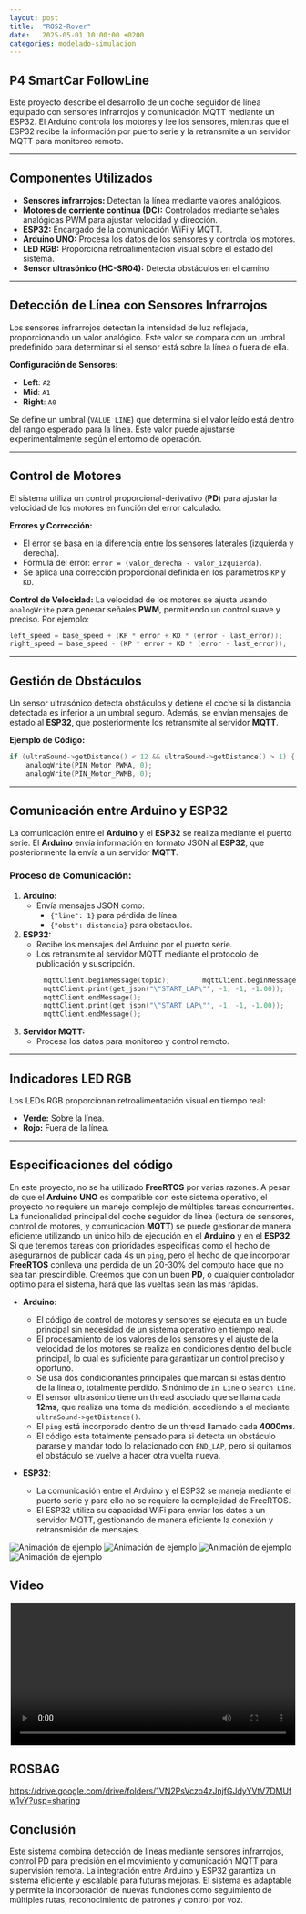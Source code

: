 ```yaml
---
layout: post
title:  "ROS2-Rover"
date:   2025-05-01 10:00:00 +0200
categories: modelado-simulacion
---
```


## P4 SmartCar FollowLine

Este proyecto describe el desarrollo de un coche seguidor de línea equipado con sensores infrarrojos y comunicación MQTT mediante un ESP32. El Arduino controla los motores y lee los sensores, mientras que el ESP32 recibe la información por puerto serie y la retransmite a un servidor MQTT para monitoreo remoto.

---

## **Componentes Utilizados**

- **Sensores infrarrojos:** Detectan la línea mediante valores analógicos.
- **Motores de corriente continua (DC):** Controlados mediante señales analógicas PWM para ajustar velocidad y dirección.
- **ESP32:** Encargado de la comunicación WiFi y MQTT.
- **Arduino UNO:** Procesa los datos de los sensores y controla los motores.
- **LED RGB:** Proporciona retroalimentación visual sobre el estado del sistema.
- **Sensor ultrasónico (HC-SR04):** Detecta obstáculos en el camino.

---

## **Detección de Línea con Sensores Infrarrojos**

Los sensores infrarrojos detectan la intensidad de luz reflejada, proporcionando un valor analógico. Este valor se compara con un umbral predefinido para determinar si el sensor está sobre la línea o fuera de ella.

**Configuración de Sensores:**
- **Left**: `A2`
- **Mid**: `A1`
- **Right**: `A0`

Se define un umbral (`VALUE_LINE`) que determina si el valor leído está dentro del rango esperado para la línea. Este valor puede ajustarse experimentalmente según el entorno de operación.

---

## **Control de Motores**

El sistema utiliza un control proporcional-derivativo (**PD**) para ajustar la velocidad de los motores en función del error calculado.

**Errores y Corrección:**
- El error se basa en la diferencia entre los sensores laterales (izquierda y derecha).
- Fórmula del error: `error = (valor_derecha - valor_izquierda)`.
- Se aplica una corrección proporcional definida en los parametros `KP` y `KD`.

**Control de Velocidad:**
La velocidad de los motores se ajusta usando `analogWrite` para generar señales **PWM**, permitiendo un control suave y preciso. Por ejemplo:
```c++
left_speed = base_speed + (KP * error + KD * (error - last_error));
right_speed = base_speed - (KP * error + KD * (error - last_error));
```

---

## **Gestión de Obstáculos**

Un sensor ultrasónico detecta obstáculos y detiene el coche si la distancia detectada es inferior a un umbral seguro. Además, se envían mensajes de estado al **ESP32**, que posteriormente los retransmite al servidor **MQTT**.

**Ejemplo de Código:**
```c++
if (ultraSound->getDistance() < 12 && ultraSound->getDistance() > 1) {
    analogWrite(PIN_Motor_PWMA, 0);
    analogWrite(PIN_Motor_PWMB, 0);
```

---

## **Comunicación entre Arduino y ESP32**

La comunicación entre el **Arduino** y el **ESP32** se realiza mediante el puerto serie. El **Arduino** envía información en formato JSON al **ESP32**, que posteriormente la envía a un servidor **MQTT**.

### **Proceso de Comunicación:**
1. **Arduino:**
   - Envía mensajes JSON como:
     - `{"line": 1}` para pérdida de línea.
     - `{"obst": distancia}` para obstáculos.
2. **ESP32:**
   - Recibe los mensajes del Arduino por el puerto serie.
   - Los retransmite al servidor MQTT mediante el protocolo de publicación y suscripción.
   ```c++
        mqttClient.beginMessage(topic);        mqttClient.beginMessage(topic);
        mqttClient.print(get_json("\"START_LAP\"", -1, -1, -1.00));
        mqttClient.endMessage();
        mqttClient.print(get_json("\"START_LAP\"", -1, -1, -1.00));
        mqttClient.endMessage();
   ```
3. **Servidor MQTT:**
   - Procesa los datos para monitoreo y control remoto.

---

## **Indicadores LED RGB**

Los LEDs RGB proporcionan retroalimentación visual en tiempo real:
- **Verde:** Sobre la línea.
- **Rojo:** Fuera de la línea.

---

## **Especificaciones del código**
En este proyecto, no se ha utilizado **FreeRTOS** por varias razones. A pesar de que el **Arduino UNO** es compatible con este sistema operativo, el proyecto no requiere un manejo complejo de múltiples tareas concurrentes. La funcionalidad principal del coche seguidor de línea (lectura de sensores, control de motores, y comunicación **MQTT**) se puede gestionar de manera eficiente utilizando un único hilo de ejecución en el **Arduino** y en el **ESP32**. Si que tenemos tareas con prioridades especificas como el hecho
de asegurarnos de publicar cada 4s un `ping`, pero el hecho de que incorporar **FreeRTOS** conlleva una perdida de un 20-30% del computo hace que no sea tan prescindible. Creemos que con un buen **PD**, o cualquier controlador optimo para el sistema, hará que las vueltas sean las más rápidas.

- **Arduino**:
    - El código de control de motores y sensores se ejecuta en un bucle principal sin necesidad de un sistema operativo en tiempo real.
    - El procesamiento de los valores de los sensores y el ajuste de la velocidad de los motores se realiza en condiciones dentro del bucle principal, lo cual es suficiente para garantizar un control preciso y oportuno.
    - Se usa dos condicionantes principales que marcan si estás dentro de la linea o, totalmente perdido. Sinónimo de `In Line` o `Search Line`.
    - El sensor ultrasónico tiene un thread asociado que se llama cada **12ms**, que realiza una toma de medición, accediendo a el mediante `ultraSound->getDistance()`.
    - El `ping` está incorporado dentro de un thread llamado cada **4000ms**.
    - El código esta totalmente pensado para si detecta un obstáculo pararse y mandar todo lo relacionado con `END_LAP`, pero si quitamos el obstáculo se vuelve a hacer otra vuelta nueva.

- **ESP32**:
    - La comunicación entre el Arduino y el ESP32 se maneja mediante el puerto serie y para ello no se requiere la complejidad de FreeRTOS.
    - El ESP32 utiliza su capacidad WiFi para enviar los datos a un servidor MQTT, gestionando de manera eficiente la conexión y retransmisión de mensajes.

![Animación de ejemplo](/assets/images/grafico_aceleracion.png)
![Animación de ejemplo](/assets/images/grafico_posicion.png)
![Animación de ejemplo](/assets/images/grafico_gasto_parcial.png)
![Animación de ejemplo](/assets/images/Captura%20desde%202025-05-01%2018-44-34.png)

## **Video**
<div style="display: flex; justify-content: center;">
  <video width="500" controls>
    <source src="{{ '/assets/videos/race-car.mp4' | relative_url }}" type="video/webm">
    Tu navegador no soporta videos en formato WebM.
  </video>
</div>

## **ROSBAG**
https://drive.google.com/drive/folders/1VN2PsVczo4zJnjfGJdyYVtV7DMUfw1vY?usp=sharing

## **Conclusión**

Este sistema combina detección de líneas mediante sensores infrarrojos, control PD para precisión en el movimiento y comunicación MQTT para supervisión remota. La integración entre Arduino y ESP32 garantiza un sistema eficiente y escalable para futuras mejoras. El sistema es adaptable y permite la incorporación de nuevas funciones como seguimiento de múltiples rutas, reconocimiento de patrones y control por voz.
